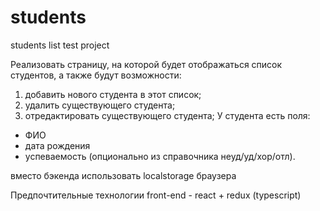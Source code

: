 # students
students list test project

Реализовать страницу, на которой будет отображаться список студентов, а также будут возможности:
1. добавить нового студента в этот список;
2. удалить существующего студента;
3. отредактировать существующего студента;
У студента есть поля:
- ФИО
- дата рождения
- успеваемость (опционально из справочника неуд/уд/хор/отл).

вместо бэкенда использовать localstorage браузера

Предпочтительные технологии
front-end - react + redux (typescript) 

